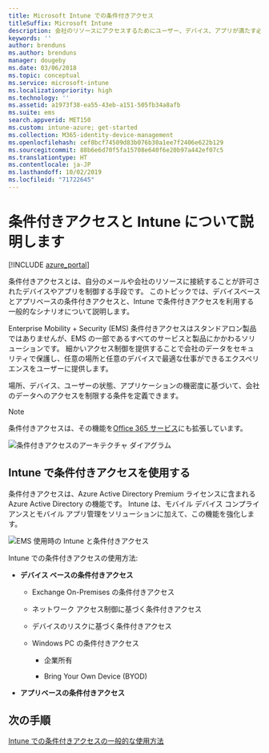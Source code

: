 ```yaml
---
title: Microsoft Intune での条件付きアクセス
titleSuffix: Microsoft Intune
description: 会社のリソースにアクセスするためにユーザー、デバイス、アプリが満たす必要のある条件を Microsoft Intune で定義する方法について説明します。
keywords: ''
author: brenduns
ms.author: brenduns
manager: dougeby
ms.date: 03/06/2018
ms.topic: conceptual
ms.service: microsoft-intune
ms.localizationpriority: high
ms.technology: ''
ms.assetid: a1973f38-ea55-43eb-a151-505fb34a8afb
ms.suite: ems
search.appverid: MET150
ms.custom: intune-azure; get-started
ms.collection: M365-identity-device-management
ms.openlocfilehash: cef8bcf74509d83b076b30a1ee7f2406e622b129
ms.sourcegitcommit: 88b6e6d70f5fa15708e640f6e20b97a442ef07c5
ms.translationtype: HT
ms.contentlocale: ja-JP
ms.lasthandoff: 10/02/2019
ms.locfileid: "71722645"
---
```

# <a name="learn-about-conditional-access-and-intune"></a>条件付きアクセスと Intune について説明します

[!INCLUDE [azure_portal](../includes/azure_portal.md)]

条件付きアクセスとは、自分のメールや会社のリソースに接続することが許可されたデバイスやアプリを制御する手段です。 このトピックでは、デバイスベースとアプリベースの条件付きアクセスと、Intune で条件付きアクセスを利用する一般的なシナリオについて説明します。

Enterprise Mobility + Security (EMS) 条件付きアクセスはスタンドアロン製品ではありませんが、EMS の一部であるすべてのサービスと製品にかかわるソリューションです。 細かいアクセス制御を提供することで会社のデータをセキュリティで保護し、任意の場所と任意のデバイスで最適な仕事ができるエクスペリエンスをユーザーに提供します。

場所、デバイス、ユーザーの状態、アプリケーションの機密度に基づいて、会社のデータへのアクセスを制限する条件を定義できます。

> [!NOTE] 
> 条件付きアクセスは、その機能を[Office 365 サービス](https://docs.microsoft.com/office365/enterprise/office-365-client-support-conditional-access)にも拡張しています。

![条件付きアクセスのアーキテクチャ ダイアグラム](./media/conditional-access/ca-diagram-1.png)

## <a name="use-conditional-access-with-intune"></a>Intune で条件付きアクセスを使用する

条件付きアクセスは、Azure Active Directory Premium ライセンスに含まれる Azure Active Directory の機能です。 Intune は、モバイル デバイス コンプライアンスとモバイル アプリ管理をソリューションに加えて、この機能を強化します。 

![EMS 使用時の Intune と条件付きアクセス](./media/conditional-access/intune-with-ca-1.png)

Intune での条件付きアクセスの使用方法:

- **デバイス ベースの条件付きアクセス**

  - Exchange On-Premises の条件付きアクセス

  - ネットワーク アクセス制御に基づく条件付きアクセス

  - デバイスのリスクに基づく条件付きアクセス

  - Windows PC の条件付きアクセス

    - 企業所有

    - Bring Your Own Device (BYOD)

- **アプリベースの条件付きアクセス**

## <a name="next-steps"></a>次の手順

[Intune での条件付きアクセスの一般的な使用方法](conditional-access-intune-common-ways-use.md)
